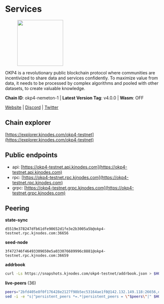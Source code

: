 # Services

<figure><img src="https://raw.githubusercontent.com/kj89/testnet_manuals/main/pingpub/logos/okp4.png" width="150" alt=""><figcaption></figcaption></figure>

OKP4 is a revolutionary public blockchain protocol where communities are incentivized to  share data and services confidently. To maximize value from data, it needs to be processed  by complex algorithms and pooled with other datasets, to create valuable knowledge.

**Chain ID**: okp4-nemeton-1 | **Latest Version Tag**: v4.0.0 | **Wasm**: OFF

[Website](https://okp4.network) | [Discord](https://discord.gg/okp4) | [Twitter](https://twitter.com/OKP4_Protocol)




## Chain explorer
[https://explorer.kjnodes.com/okp4-testnet](https://explorer.kjnodes.com/okp4-testnet)

## Public endpoints

* api: [https://okp4-testnet.api.kjnodes.com](https://okp4-testnet.api.kjnodes.com)
* rpc: [https://okp4-testnet.rpc.kjnodes.com](https://okp4-testnet.rpc.kjnodes.com)
* grpc: [https://okp4-testnet.grpc.kjnodes.com](https://okp4-testnet.grpc.kjnodes.com)

## Peering

**state-sync**

```text
d5519e378247dfb61dfe90652d1fe3e2b3005a5b@okp4-testnet.rpc.kjnodes.com:36656
```

**seed-node**

```text
3f472746f46493309650e5a033076689996c8881@okp4-testnet.rpc.kjnodes.com:36659
```

**addrbook**
```bash
curl -Ls https://snapshots.kjnodes.com/okp4-testnet/addrbook.json > $HOME/.okp4d/config/addrbook.json
```

**live-peers** (36)
```bash
peers="2bfd405e8f0f176428e2127f98b5ec53164ae1f0@142.132.149.118:26656,d7d3e978951ccf946f0e33805778c1961ad42819@31.7.196.21:26656,8527f34bd6e542304809386896997d12d80e5e0e@65.108.237.232:29656,473369a53bfa8a0ac4af5a191407b30bc82e83be@74.208.94.42:14656,269d246537499d05698c183497c4263e899036a4@65.108.9.164:35656,d5519e378247dfb61dfe90652d1fe3e2b3005a5b@65.109.68.190:36656,7dfc61d3ac9f6da7fa9f4893bc0ffa17ef8006e6@185.111.159.139:36656,8a7605d8ae4338de5b7a0d5c70244ce05e377630@85.10.200.221:26656,cf5e82486c4568c29a20719a68210523826ceb00@65.108.229.102:26651,99f6675049e22a0216af0e2447e7a4c5021874cd@142.132.132.200:28656,fe8bd9375c43a7cc6ef27e62d56af341a62e67c9@95.217.202.49:30656,052e10ce23cce3249f61853e2ca6a63102b7bddb@5.161.97.198:26656,8cdeb85dada114c959c36bb59ce258c65ae3a09c@88.198.242.163:36656,b0b56d944cf1cc569a1e77e0923e075bad94d755@141.95.145.41:28656,8577873589dc7ecb9f2e32f79fe51ef7f57e40a3@65.109.161.143:26656,874373b78d2cd50e716aa464bf407581d9305655@94.250.201.130:27656,42fbb917fca6787bc3ab774865f4bb1ef950f114@65.108.226.26:30656,fff0a8c202befd9459ff93783a0e7756da305fe3@38.242.150.63:16656,5c2a752c9b1952dbed075c56c600c3a79b58c395@95.214.55.232:26996,ffbd1adeb58928c3f400fab23c84c3c73badd7fa@65.108.226.44:29656,74349a1cb9479b291866debe2042de8a2e88b850@65.108.233.109:17656,307fb25cd6998d0d5bd1d947571f6043c6bb4069@65.109.31.114:2280,2c6b5af41689145abb85f95cb49131ae9e193142@217.13.223.167:61356,9d1482bc31fb4578a5c7f7f65c4e0aaf2dfc2336@213.239.215.77:36656,e9255dd3341db6cadf73b4f151c97e0cd14f0efb@65.108.45.200:27464,854cc8b83a48ba4394c1940b57d0f42ec013e033@38.242.251.204:26656,d1c1b729eff9afe7dfd371f190df6282c82ccfad@65.109.89.5:31656,be9841ace1d71a4c7681918ee39f5e00d8e96a82@213.239.216.252:36656,d1a0ff9bd7ea1ebd06bc7158f3523f5e557328be@163.172.131.169:26656,1f4fa23210cc1d086a928a3c6de7c24f6c8f17ba@202.61.226.120:16656,ebc272824924ea1a27ea3183dd0b9ba713494f83@95.214.55.198:26996,ba469aac96159dbb49844406423180618d267007@65.108.120.21:26113,9a1e456bebf152b65c2087896779e259633ecbef@157.90.34.111:26656,26114bc5cb42ef90be2aba5b4b6d82bab7a60c31@185.255.131.17:26656,034c2fbca12a8ced548d3225bcd21bdf1216a1b3@65.109.49.163:11203,2f9e54645aca860f703e3f756fa7c472b829a9a9@195.201.222.82:26009"
sed -i -e "s|^persistent_peers *=.*|persistent_peers = \"$peers\"|" $HOME/.okp4d/config/config.toml
```
